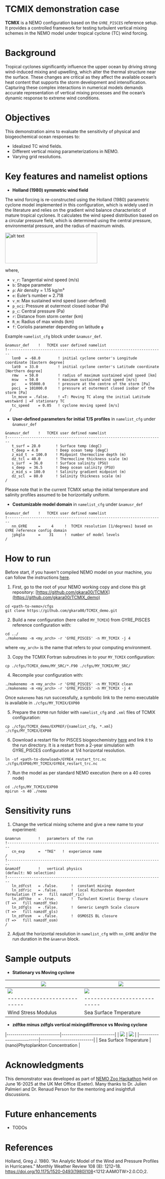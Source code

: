 # TCMIX demonstration case

**TCMIX** is a NEMO configuration based on the `GYRE_PISCES` reference setup. It provides a controlled framework for testing turbulent vertical mixing schemes in the NEMO model under tropical cyclone (TC) wind forcing.

# Background

Tropical cyclones significantly influence the upper ocean by driving strong wind-induced mixing and upwelling, which alter the thermal structure near the surface. These changes are critical as they affect the available ocean’s heat content that supports the storm development and intensification. Capturing these complex interactions in numerical models demands accurate representation of vertical mixing processes and the ocean’s dynamic response to extreme wind conditions.

# Objectives

This demonstration aims to evaluate the sensitivity of physical and biogeochemical ocean responses to:
- Idealized TC wind fields.
- Different vertical mixing parameterizations in NEMO.
- Varying grid resolutions.

# Key features and namelist options

- **Holland (1980) symmetric wind field**

The wind forcing is re-constructed using the Holland (1980) parametric cyclone model implemented in this configuration, which is widely used in the literature and relies on the gradient wind balance characteristic of mature tropical cyclones. It calculates the wind speed distribution based on a circular pressure field, which is determined using the central pressure, environmental pressure, and the radius of maximum winds.

<img src="./img/Holland_formula.png" alt="alt text" width="300" height="100"/>

where,
- `v_r`: Tangential wind speed (m/s)
- `b`: Shape parameter
- `ρ`: Air density = 1.15 kg/m³
- `e`: Euler’s number ≈ 2.718
- `v_m`: Max sustained wind speed (user-defined)
- `p_oci`: Pressure at outermost closed isobar (Pa)
- `p_c`: Central pressure (Pa)
- `r`: Distance from storm center (km)
- `R_m`: Radius of max winds (km)
- `f`: Coriolis parameter depending on latitude `φ`

Example `namelist_cfg` block under `&namusr_def`.

```!-----------------------------------------------------------------------
&namusr_def    !   TCMIX user defined namelist
!-----------------------------------------------------------------------
   lon0  = -68.0        ! initial cyclone center's Longitude coordinate [Eastern degree]
   lat0  = 33.0         ! initial cyclone center's Latitude coordinate [Northern degree]
   rmw   = 50.0         ! radius of maximum sustained wind speed [km]
   msw   = 50.0         ! maximum sustained wind speed [m/s]
   pc    = 95000.0      ! pressure at the centre of the storm [Pa]
   poci  = 101000.0     ! pressure at outermost closed isobar of the storm [Pa]
   ln_move = .false.    ! =T: Moving TC along the initial Latitude westward | =F stationary TC
   tc_speed    = 0.05   ! cyclone moving speed [m/s]
  /
```

- **User-defined parameters for initial T/S profiles** in `namelist_cfg` under `&namusr_def`

```!-----------------------------------------------------------------------
&namusr_def    !   TCMIX user defined namelist
!-----------------------------------------------------------------------
   t_surf = 28.0       ! Surface temp (degC)
   t_deep = 4.0        ! Deep ocean temp (degC)
   z_mid_t  = 100.0    ! Midpoint thermocline depth (m)
   dz_tcl = 40.0       ! Thermocline thickness scale (m)
   s_surf  = 36.0      ! Surface salinity (PSU)
   s_deep  = 36.5      ! Deep ocean salinity (PSU)
   z_mid_s = 180.0     ! Salinity gradient midpoint (m)
   dz_scl  = 80.0      ! Salinity thickness scale (m)
/
```

Please note that in the current TCMIX setup the initial temperature and salinity profiles assumed to be horizontally uniform.

- **Costumizable model domain** in `namelist_cfg` under `&namusr_def`

```!-----------------------------------------------------------------------
&namusr_def    !   TCMIX user defined namelist
!-----------------------------------------------------------------------
   nn_GYRE     =     4     !  TCMIX resolution [1/degrees] based on GYRE reference config domain
   jpkglo      =    31     !  number of model levels
/
```

# How to run
Before start, if you haven't compiled NEMO model on your machine, you can follow the instructions [here](https://sites.nemo-ocean.io/user-guide/install.html#download-and-install-the-nemo-code).

1) First, go to the root of your NEMO working copy and clone this git repository: [https://github.com/gkara00/TCMIX](https://github.com/gkara00/TCMIX_demo)
```
cd <path-to-nemo>/cfgs
git clone https://github.com/gkara00/TCMIX_demo.git
```

2) Build a new configuration (here called `MY_TCMIX`) from GYRE_PISCES reference configuration with:
```
cd ../
./makenemo -m <my_arch> -r 'GYRE_PISCES' -n MY_TCMIX -j 4
```
where `<my_arch>` is the name that refers to your computing environment.

3) Copy the TCMIX Fortran subroutines in to your `MY_TCMIX` configuration:
```
cp ./cfgs/TCMIX_demo/MY_SRC/*.F90 ./cfgs/MY_TCMIX/MY_SRC/
```

4) Recompile your configuration with:
 ```
 ./makenemo -m <my_arch> -r 'GYRE_PISCES' -n MY_TCMIX clean
 ./makenemo -m <my_arch> -r 'GYRE_PISCES' -n MY_TCMIX -j 4
 ```
 Once `makenemo` has run successfully, a symbolic link to the nemo executable is available in `./cfgs/MY_TCMIX/EXP00`

 5) Prepare the `EXP00` run folder with `namelist_cfg` and `.xml` files of TCMIX configuration:
 ```
 cp ./cfgs/TCMIX_demo/EXPREF/{namelist_cfg, *.xml} ./cfgs/MY_TCMIX/EXP00
 ```

 6) Download a restart file for PISCES biogeochemistry [here](https://drive.google.com/drive/folders/1yqTVkbGqbG2bP5RWfq1YJB3LsUwdc0Tw?usp=sharing)
 and link it to the run directory. It is a restart from a 2-year simulation with GYRE_PISCES configuration at 1/4 horizontal resolution.
 ```
 ln -sf <path-to-donwload>/GYRE4_restart_trc.nc ./cfgs/EXP00/MY_TCMIX/GYRE4_restart_trc.nc
 ```

 7) Run the model as per standard NEMO execution (here on a 40 cores node)
 ```
 cd ./cfgs/MY_TCMIX/EXP00
 mpirun -n 40 ./nemo
 ```

# Sensitivity runs
1) Change the vertical mixing scheme and give a new name to your experiment:

```!-----------------------------------------------------------------------
&namrun        !   parameters of the run
!-----------------------------------------------------------------------
   cn_exp      =  "TKE"   !  experience name
/
!-----------------------------------------------------------------------
&namzdf        !   vertical physics                                     (default: NO selection)
!-----------------------------------------------------------------------
   ln_zdfcst   = .false.      !  constant mixing
   ln_zdfric   = .false.      !  local Richardson dependent formulation (T =>   fill namzdf_ric)
   ln_zdftke   = .true.       !  Turbulent Kinetic Energy closure        (T =>   fill namzdf_tke)
   ln_zdfgls   = .false.      !  Generic Length Scale closure           (T =>   fill namzdf_gls)
   ln_zdfosm   = .false.      !  OSMOSIS BL closure                     (T =>   fill namzdf_osm)
/
```

2) Adjust the horizontal resolution in `namelist_cfg` with `nn_GYRE` and/or the run duration in the `&namrun` block.

# Sample outputs

- **Stationary vs Moving cyclone**

| ![](./img/stationary_cyclone_TAUM.gif) | ![](./img/stationary_cyclone_SST.gif) |
|---------------------------|---------------------------|
| ![](./img/moving_cyclone_TAUM.gif) | ![](./img/moving_cyclone_SST.gif) |
|---------------------------|---------------------------|
| Wind Stress Modulus                | Sea Surface Tmperature            |

- **zdftke minus zdfgls vertical mixingdifference vs Moving cyclone**

|---------------------------|---------------------------|
| ![](./img/zdftke-zdfgls_diff-SST.gif) | ![](./img/zdftke-zdfgls_diff-phyto.gif) |
|---------------------------|---------------------------|
| Sea Surface Tmperature             | (nano)Phytoplankton Concentration          |

# Acknowledgments

This demonstrator was developed as part of [NEMO Zoo Hackathon](https://forge.nemo-ocean.eu/nemo/nemo/-/wikis/NEMO-Party-2025-Info) held on June 16-2025 at the UK Met Office (Exeter). Many thanks to Dr. Julien Palmieri and Dr. Renaud Person for the mentoring and insightfull discussions.

# Future enhancements
- TODOs

# References
Holland, Greg J. 1980. “An Analytic Model of the Wind and Pressure Profiles in Hurricanes.” Monthly Weather Review 108 (8): 1212–18. https://doi.org/10.1175/1520-0493(1980)108<1212:AAMOTW>2.0.CO;2.
